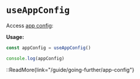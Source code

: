 # `useAppConfig`

Access [app config](/guide/features/app-config):

**Usage:**

```js
const appConfig = useAppConfig()

console.log(appConfig)
```

::ReadMore{link="/guide/going-further/app-config"}
